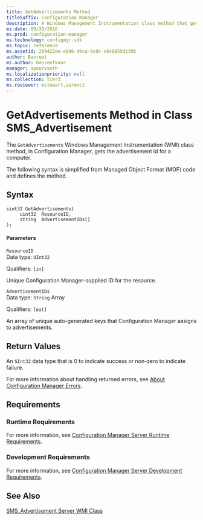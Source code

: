 ```yaml
---
title: GetAdvertisements Method
titleSuffix: Configuration Manager
description: A Windows Management Instrumentation class method that gets the advertisement ID for a computer.
ms.date: 09/20/2016
ms.prod: configuration-manager
ms.technology: configmgr-sdk
ms.topic: reference
ms.assetid: 269422ee-e896-49ca-9cdc-c648055d1395
author: Banreet
ms.author: banreetkaur
manager: apoorvseth
ms.localizationpriority: null
ms.collection: tier3
ms.reviewer: mstewart,aaroncz 
---
```

# GetAdvertisements Method in Class SMS_Advertisement
The `GetAdvertisements` Windows Management Instrumentation (WMI) class method, in Configuration Manager, gets the advertisement id for a computer.  

 The following syntax is simplified from Managed Object Format (MOF) code and defines the method.  

## Syntax  

```  
sint32 GetAdvertisements(  
     uint32  ResourceID,  
     string  AdvertisementIDs[]  
);  
```  

#### Parameters  
 `ResourceID`  
 Data type: `UInt32`  

 Qualifiers: `[in]`  

 Unique Configuration Manager-supplied ID for the resource.  

 `AdvertisementIDs`  
 Data type: `String` Array  

 Qualifiers: `[out]`  

 An array of unique auto-generated keys that Configuration Manager assigns to advertisements.  

## Return Values  
 An  `SInt32` data type that is 0 to indicate success or non-zero to indicate failure.  

 For more information about handling returned errors, see [About Configuration Manager Errors](../../../../../develop/core/understand/about-configuration-manager-errors.md).  

## Requirements  

### Runtime Requirements  
 For more information, see [Configuration Manager Server Runtime Requirements](../../../../../develop/core/reqs/server-runtime-requirements.md).  

### Development Requirements  
 For more information, see [Configuration Manager Server Development Requirements](../../../../../develop/core/reqs/server-development-requirements.md).  

## See Also  
 [SMS_Advertisement Server WMI Class](../../../../../develop/reference/core/servers/configure/sms_advertisement-server-wmi-class.md)   
